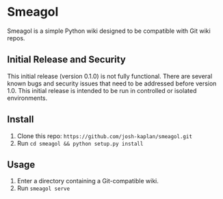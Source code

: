 # Smeagol 

Smeagol is a simple Python wiki designed to be compatible with Git wiki 
repos.

## Initial Release and Security
This initial release (version 0.1.0) is not fully functional. There are several 
known bugs and security issues that need to be addressed before version 1.0. 
This initial release is intended to be run in controlled or isolated 
environments. 


## Install

1. Clone this repo: `https://github.com/josh-kaplan/smeagol.git`
2. Run `cd smeagol && python setup.py install`

## Usage
1. Enter a directory containing a Git-compatible wiki.
2. Run `smeagol serve`

